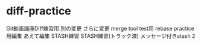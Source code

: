 # diff-practice
Git動画講座Diff練習用
別の変更
さらに変更
merge tool test用
rebase practice用編集
あえて編集
STASH練習
STASH練習(トラック済)
メッセージ付きstash 2